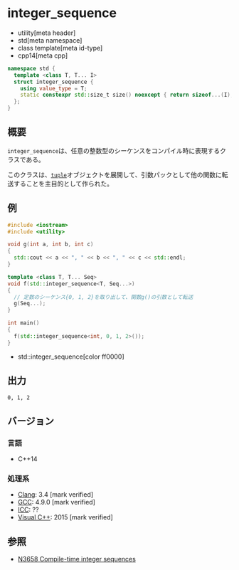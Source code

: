 # integer_sequence
* utility[meta header]
* std[meta namespace]
* class template[meta id-type]
* cpp14[meta cpp]

```cpp
namespace std {
  template <class T, T... I>
  struct integer_sequence {
    using value_type = T;
    static constexpr std::size_t size() noexcept { return sizeof...(I); }
  };
}
```

## 概要
`integer_sequence`は、任意の整数型のシーケンスをコンパイル時に表現するクラスである。

このクラスは、[`tuple`](/reference/tuple/tuple.md)オブジェクトを展開して、引数パックとして他の関数に転送することを主目的として作られた。


## 例
```cpp example
#include <iostream>
#include <utility>

void g(int a, int b, int c)
{
  std::cout << a << ", " << b << ", " << c << std::endl;
}

template <class T, T... Seq>
void f(std::integer_sequence<T, Seq...>)
{
  // 定数のシーケンス{0, 1, 2}を取り出して、関数g()の引数として転送
  g(Seq...);
}

int main()
{
  f(std::integer_sequence<int, 0, 1, 2>());
}
```
* std::integer_sequence[color ff0000]

## 出力
```
0, 1, 2
```

## バージョン
### 言語
- C++14

### 処理系
- [Clang](/implementation.md#clang): 3.4 [mark verified]
- [GCC](/implementation.md#gcc): 4.9.0 [mark verified]
- [ICC](/implementation.md#icc): ??
- [Visual C++](/implementation.md#visual_cpp): 2015 [mark verified]

## 参照
- [N3658 Compile-time integer sequences](http://www.open-std.org/jtc1/sc22/wg21/docs/papers/2013/n3658.html)
